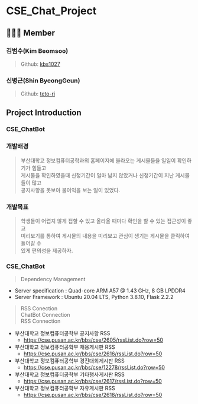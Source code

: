# CSE_Chat_Project
## 🧑‍🤝‍🧑 Member
### 김범수(Kim Beomsoo)
> Github: [kbs1027](https://github.com/kbs1027)<br>
### 신병근(Shin ByeongGeun)
> Github: [teto-ri](https://github.com/teto-ri)<br>
## Project Introduction
### CSE_ChatBot
### 개발배경
> 부산대학교 정보컴퓨터공학과의 홈페이지에 올라오는 게시물들을 일일이 확인하기가 힘들고<br>
> 게시물을 확인하였을때 신청기간이 얼마 남지 않았거나 신청기간이 지난 게시물들이 많고<br>
> 공지사항을 못보아 불이익을 보는 일이 있었다.
### 개발목표
> 학생들이 어렵지 않게 접할 수 있고 올라올 때마다 확인을 할 수 있는 접근성이 좋고<br>
> 미리보기를 통하여 게시물의 내용을 미리보고 관심이 생기는 게시물을 클릭하여 들어갈 수<br>
> 있게 편의성을 제공하자.
### CSE_ChatBot 
> Dependency Management<br>
* Server specification : Quad-core ARM A57 @ 1.43 GHz, 8 GB LPDDR4 
* Server Framework : Ubuntu 20.04 LTS, Python 3.8.10, Flask 2.2.2
> RSS Conection<br>
> ChatBot Connection<br>
> RSS Connection<br>
+ 부산대학교 정보컴퓨터공학부 공지사항 RSS<br>
  + https://cse.pusan.ac.kr/bbs/cse/2605/rssList.do?row=50
+ 부산대학교 정보컴퓨터공학부 채용게시판 RSS<br>
  + https://cse.pusan.ac.kr/bbs/cse/2616/rssList.do?row=50<br>
+ 부산대학교 정보컴퓨터공학부 경진대회게시판 RSS<br>
  + https://cse.pusan.ac.kr/bbs/cse/12278/rssList.do?row=50<br>
+ 부산대학교 정보컴퓨터공학부 기타행사게시판 RSS<br>
  + https://cse.pusan.ac.kr/bbs/cse/2617/rssList.do?row=50<br>
+ 부산대학교 정보컴퓨터공학부 자유게시판 RSS<br>
  + https://cse.pusan.ac.kr/bbs/cse/2618/rssList.do?row=50<br>
